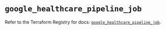 # `google_healthcare_pipeline_job`

Refer to the Terraform Registry for docs: [`google_healthcare_pipeline_job`](https://registry.terraform.io/providers/hashicorp/google/6.22.0/docs/resources/healthcare_pipeline_job).
